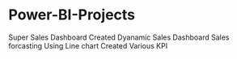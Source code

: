 # Power-BI-Projects
Super Sales Dashboard
Created Dyanamic Sales Dashboard
Sales forcasting Using Line chart
Created Various KPI
